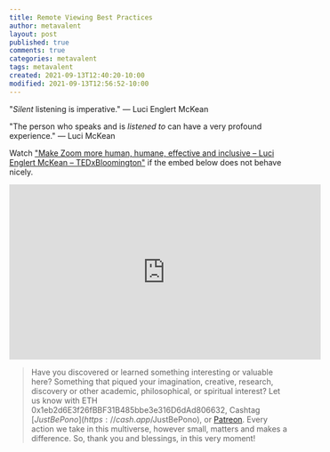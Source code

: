 ```yaml
---
title: Remote Viewing Best Practices
author: metavalent
layout: post
published: true
comments: true
categories: metavalent
tags: metavalent
created: 2021-09-13T12:40:20-10:00
modified: 2021-09-13T12:56:52-10:00
---
```


"*Silent* listening is imperative." — Luci Englert McKean

"The person who speaks and is *listened to* can have a very profound experience." — Luci McKean

Watch ["Make Zoom more human, humane, effective and inclusive – Luci Englert McKean – TEDxBloomington"](https://youtu.be/hdM69Fz9lLA) if the embed below does not behave nicely. 

<div class="embed-container"><iframe width="560" height="315" src="https://www.youtube.com/embed/hdM69Fz9lLA" title="YouTube video player" frameborder="0" allow="accelerometer; autoplay; clipboard-write; encrypted-media; gyroscope; picture-in-picture" allowfullscreen></iframe></div>

> Have you discovered or learned something interesting or valuable here? Something that piqued your imagination, creative, research, discovery or other academic, philosophical, or spiritual interest? Let us know with ETH 0x1eb2d6E3f26fBBF31B485bbe3e316D6dAd806632, Cashtag [$JustBePono](https://cash.app/$JustBePono), or [Patreon](https://patreon.com/metavalent). Every action we take in this multiverse, however small, matters and makes a difference. So, thank you and blessings, in this very moment!

